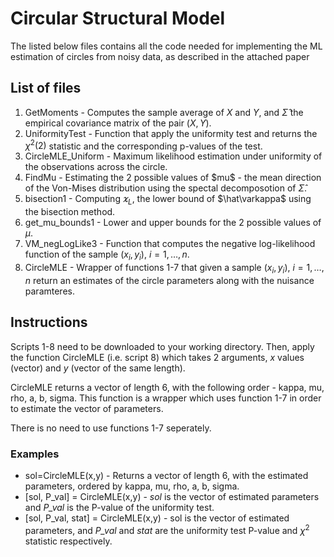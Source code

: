 # Circular Structural Model
The listed below files contains all the code needed for implementing the ML estimation of circles from noisy data, as described in the attached paper 

## List of files
1. GetMoments - Computes the sample average of $X$ and $Y$, and $\widehat{\Sigma}$ the empirical covariance matrix of the pair $(X,Y)$.
2. UniformityTest - Function that apply the uniformity test and returns the $\chi^2(2)$ statistic and the corresponding p-values of the test.
3. CircleMLE_Uniform - Maximum likelihood estimation under uniformity of the observations across the circle.
4. FindMu - Estimating the 2 possible values of \$mu$ - the mean direction of the Von-Mises distribution using the spectal decomposotion of $\widehat\Sigma$.
5. bisection1 - Computing $\varkappa_L$, the lower bound of $\hat\varkappa$ using the bisection method.
6. get_mu_bounds1 - Lower and upper bounds for the 2 possible values of $\mu$.
7. VM_negLogLike3 - Function that computes the negative log-likelihood function of the sample $(x_i,y_i)$, $i=1,\dots,n$.
8. CircleMLE - Wrapper of functions 1-7 that given a sample $(x_i,y_i)$, $i=1,\dots,n$ return an estimates of the circle parameters along with the nuisance paramteres.

## Instructions
Scripts 1-8 need to be downloaded to your working directory. Then, apply the function CircleMLE (i.e. script 8) which takes 2 arguments, $x$ values (vector) and $y$ (vector of the same length). 

CircleMLE returns a vector of length 6, with the following order - kappa, mu, rho, a, b, sigma. This function is a wrapper which uses function 1-7 in order to estimate the vector of parameters. 

There is no need to use functions 1-7 seperately. 

### Examples

* sol=CircleMLE(x,y) - Returns a vector of length 6, with the estimated parameters, ordered by kappa, mu, rho, a, b, sigma.
* [sol, P_val] = CircleMLE(x,y) - *sol* is the vector of estimated parameters and *P_val* is the P-value of the uniformity test.
* [sol, P_val, stat] = CircleMLE(x,y) - sol is the vector of estimated parameters, and *P_val* and *stat* are the uniformity test P-value and $\chi^2$ statistic respectively.



